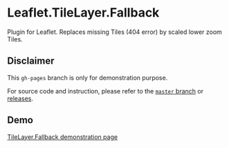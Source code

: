 # Leaflet.TileLayer.Fallback

Plugin for Leaflet. Replaces missing Tiles (404 error) by scaled lower zoom Tiles.



## Disclaimer

This `gh-pages` branch is only for demonstration purpose.

For source code and instruction, please refer to the [`master` branch](https://github.com/ghybs/Leaflet.TileLayer.Fallback/tree/master) or [releases](https://github.com/ghybs/Leaflet.TileLayer.Fallback/releases).



## Demo
[TileLayer.Fallback demonstration page](https://ghybs.github.io/Leaflet.TileLayer.Fallback/examples/tileLayerFallback-demo.html)
